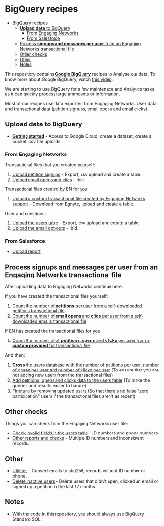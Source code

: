 # BigQuery recipes

<!-- TOC -->

- [BigQuery recipes](#bigquery-recipes)
    - [**Upload data** to BigQuery](#upload-data-to-bigquery)
        - [From Engaging Networks](#from-engaging-networks)
        - [From Salesforce](#from-salesforce)
    - [Process **signups and messages per user** from an Engaging Networks transactional file](#process-signups-and-messages-per-user-from-an-engaging-networks-transactional-file)
    - [Other checks](#other-checks)
    - [Other](#other)
    - [Notes](#notes)

<!-- /TOC -->

This repository contains **[Google BigQuery](https://bigquery.cloud.google.com/)** recipes to Analyse our data. To know more about Google BigQuery, watch [this video](https://www.youtube.com/watch?v=eyBK9nj-7AA).

We are starting to use BigQuery for a few maintenace and Analytics tasks as it can quickly process large ammounts of information.

Most of our recipes use data exported from Engaging Networks. User data and transactional data (petition signups, email opens and email clicks).

## **Upload data** to BigQuery

* **[Getting started](prepare-to-bigquery.md)** - Access to Google Cloud, create a dataset, create a bucket, csv file uploads.

### From Engaging Networks

Transactional files that you created yourself:

1. [Upload petition signups](upload-petitions-transactional.md) - Export, csv upload and create a table.
2. [Upload email opens and clics](upload-mails-transactional.md) - Ibid.

Transactional files created by EN for you:

1. [Upload a custom transactional file created by Engaging Networks support](upload-custom-transactional.md) - Download from Egnyte, upload and create a table.

User and questions:

1. [Upload the users table](upload-users-table.md) - Export, csv upload and create a table.
2. [Upload the email opt-outs](upload-optouts.md) - Ibid.

### From Salesforce

* [Upload report](upload-from-salesforce.md)

## Process **signups and messages per user** from an Engaging Networks transactional file

After uploading data to Engaging Networks continue here.

If you have created the transactional files yourself:

1. [Count the number of **petitions** per user from a self-downloaded petitions transactional file](count-petitions-per-user-from-transactional.sql)
2. [Count the number of **email opens** and **clics** per user from a self-downloaded emails transactional file](count-messages-per-user-from-transactional.sql)

If EN has created the transactional files for you:

1. [Count the number of of **petitions**, **opens** and **clicks** per user from a **custom provided** full transactional file](process-custom-transactional.sql)

And then:

1. [**Cross** the users database with the number of petitions per user, number of opens per user and number of clicks per user](cross-signups-opens-clics-with-users.sql) (To ensure that you are not adding new users from the transactional files)
2. [Add petitions, opens and clicks data to the users table](enhance-users-table.md) (To make the queries and results easier to handle)
3. [Finetune by removing updated users](tune-updated-users.sql) (So that there's no false "zero participation" users if the transactional files aren't as recent)

## Other checks

Things you can check from the Engaging Networks user file:

* [Check invalid fields in the users table](check-invalid-from-users.sql) - ID numbers and phone numbers
* [Other reports and checks](other-reports.sql) - Multiple ID numbers and inconsistent records.

## Other

* [Utilities](utilities.sql) - Convert emails to sha256, records without ID number or phone...
* [Delete inactive users](delete-inactive.sql) - Delete users that didn't open, clicked an email or signed up a petition in the last 12 months.

## Notes

* With the code in this repository, you should always use BigQuery Standard SQL.
